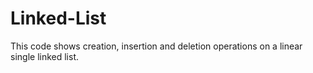 # Linked-List
This code shows creation, insertion and deletion operations on a linear single linked list.
